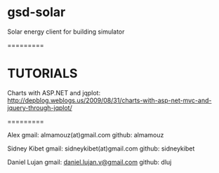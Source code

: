 gsd-solar
=========

Solar energy client for building simulator

=========

TUTORIALS
=========

Charts with ASP.NET and jqplot: http://depblog.weblogs.us/2009/08/31/charts-with-asp-net-mvc-and-jquery-through-jqplot/

=========

Alex
gmail: almamouz(at)gmail.com
github: almamouz

Sidney Kibet
gmail: sidneykibet(at)gmail.com
github: sidneykibet

Daniel Lujan
gmail: daniel.lujan.v@gmail.com
github: dluj
